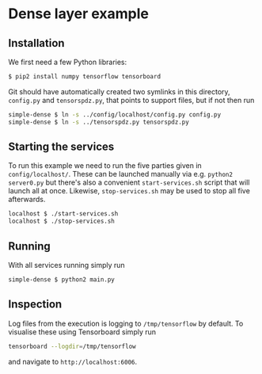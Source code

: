 # Dense layer example

## Installation

We first need a few Python libraries:

```sh
$ pip2 install numpy tensorflow tensorboard
```

Git should have automatically created two symlinks in this directory, `config.py` and `tensorspdz.py`, that points to support files, but if not then run

```sh
simple-dense $ ln -s ../config/localhost/config.py config.py
simple-dense $ ln -s ../tensorspdz.py tensorspdz.py
```


## Starting the services

To run this example we need to run the five parties given in `config/localhost/`. These can be launched manually via e.g. `python2 server0.py` but there's also a convenient `start-services.sh` script that will launch all at once. Likewise, `stop-services.sh` may be used to stop all five afterwards.

```sh
localhost $ ./start-services.sh
localhost $ ./stop-services.sh
```

## Running

With all services running simply run

```sh
simple-dense $ python2 main.py
```

## Inspection

Log files from the execution is logging to `/tmp/tensorflow` by default. To visualise these using Tensorboard simply run

```sh
tensorboard --logdir=/tmp/tensorflow
```

and navigate to `http://localhost:6006`.